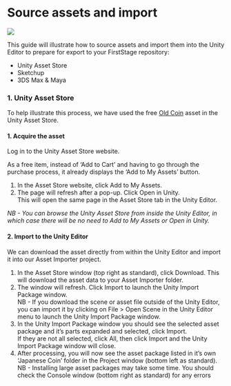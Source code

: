 # Source assets and import

![](https://firststage.moviestorm.co.uk/wp-content/uploads/2020/10/FS-asset-import-flowchart-1.png)

This guide will illustrate how to source assets and import them into the Unity Editor to prepare for export to your FirstStage repository:

* Unity Asset Store
* Sketchup
* 3DS Max & Maya

### 1. Unity Asset Store

To help illustrate this process, we have used the free [Old Coin](https://assetstore.unity.com/packages/3d/props/old-coin-49530) asset in the Unity Asset Store.

#### 1. Acquire the asset

Log in to the Unity Asset Store website.

As a free item, instead of ‘Add to Cart’ and having to go through the purchase process, it already displays the ‘Add to My Assets’ button.

1. In the Asset Store website, click Add to My Assets.
2. The page will refresh after a pop-up. Click Open in Unity.\
   This will open the same page in the Asset Store tab in the Unity Editor.

_NB - You can browse the Unity Asset Store from inside the Unity Editor, in which case there will be no need to Add to My Assets or Open in Unity._

#### 2. Import to the Unity Editor

We can download the asset directly from within the Unity Editor and import it into our Asset Importer project.

1. In the Asset Store window (top right as standard), click Download. This will download the asset data to your Asset Importer folder.
2. The window will refresh. Click Import to launch the Unity Import Package window.\
   NB - If you download the scene or asset file outside of the Unity Editor, you can import it by clicking on File > Open Scene in the Unity Editor menu to launch the Unity Import Package window.
3. In the Unity Import Package window you should see the selected asset package and it’s parts expanded and selected, click Import.\
   If they are not all selected, click All, then click Import and the Unity Import Package window will close.
4. After processing, you will now see the asset package listed in it’s own ‘Japanese Coin’ folder in the Project window (bottom left as standard).\
   NB - Installing large asset packages may take some time. You should check the Console window (bottom right as standard) for any errors
